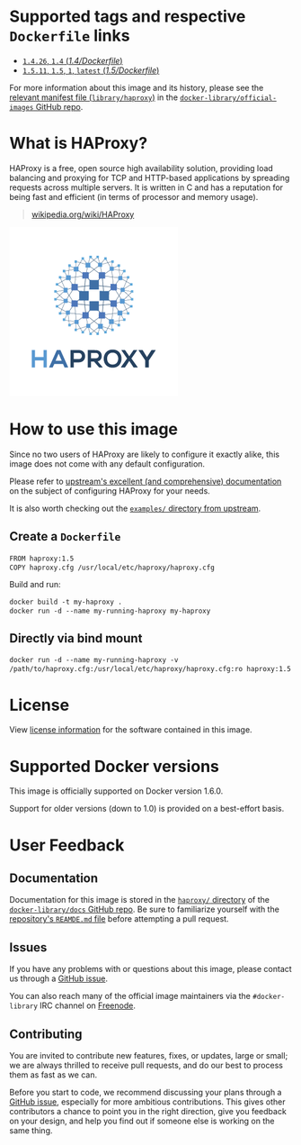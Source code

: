# Supported tags and respective `Dockerfile` links

-	[`1.4.26`, `1.4` (*1.4/Dockerfile*)](https://github.com/docker-library/haproxy/blob/e06675f0670414932e659db5ba8f98f8a430a1d1/1.4/Dockerfile)
-	[`1.5.11`, `1.5`, `1`, `latest` (*1.5/Dockerfile*)](https://github.com/docker-library/haproxy/blob/942dc7ef85fe823b72d5592a745519dac0138039/1.5/Dockerfile)

For more information about this image and its history, please see the [relevant manifest file (`library/haproxy`)](https://github.com/docker-library/official-images/blob/master/library/haproxy) in the [`docker-library/official-images` GitHub repo](https://github.com/docker-library/official-images).

# What is HAProxy?

HAProxy is a free, open source high availability solution, providing load balancing and proxying for TCP and HTTP-based applications by spreading requests across multiple servers. It is written in C and has a reputation for being fast and efficient (in terms of processor and memory usage).

> [wikipedia.org/wiki/HAProxy](https://en.wikipedia.org/wiki/HAProxy)

![logo](https://raw.githubusercontent.com/docker-library/docs/master/haproxy/logo.png)

# How to use this image

Since no two users of HAProxy are likely to configure it exactly alike, this image does not come with any default configuration.

Please refer to [upstream's excellent (and comprehensive) documentation](https://cbonte.github.io/haproxy-dconv/) on the subject of configuring HAProxy for your needs.

It is also worth checking out the [`examples/` directory from upstream](http://www.haproxy.org/git?p=haproxy-1.5.git;a=tree;f=examples).

## Create a `Dockerfile`

	FROM haproxy:1.5
	COPY haproxy.cfg /usr/local/etc/haproxy/haproxy.cfg

Build and run:

	docker build -t my-haproxy .
	docker run -d --name my-running-haproxy my-haproxy

## Directly via bind mount

	docker run -d --name my-running-haproxy -v /path/to/haproxy.cfg:/usr/local/etc/haproxy/haproxy.cfg:ro haproxy:1.5

# License

View [license information](http://www.haproxy.org/download/1.5/doc/LICENSE) for the software contained in this image.

# Supported Docker versions

This image is officially supported on Docker version 1.6.0.

Support for older versions (down to 1.0) is provided on a best-effort basis.

# User Feedback

## Documentation

Documentation for this image is stored in the [`haproxy/` directory](https://github.com/docker-library/docs/tree/master/haproxy) of the [`docker-library/docs` GitHub repo](https://github.com/docker-library/docs). Be sure to familiarize yourself with the [repository's `REAMDE.md` file](https://github.com/docker-library/docs/blob/master/README.md) before attempting a pull request.

## Issues

If you have any problems with or questions about this image, please contact us through a [GitHub issue](https://github.com/docker-library/haproxy/issues).

You can also reach many of the official image maintainers via the `#docker-library` IRC channel on [Freenode](https://freenode.net).

## Contributing

You are invited to contribute new features, fixes, or updates, large or small; we are always thrilled to receive pull requests, and do our best to process them as fast as we can.

Before you start to code, we recommend discussing your plans through a [GitHub issue](https://github.com/docker-library/haproxy/issues), especially for more ambitious contributions. This gives other contributors a chance to point you in the right direction, give you feedback on your design, and help you find out if someone else is working on the same thing.
